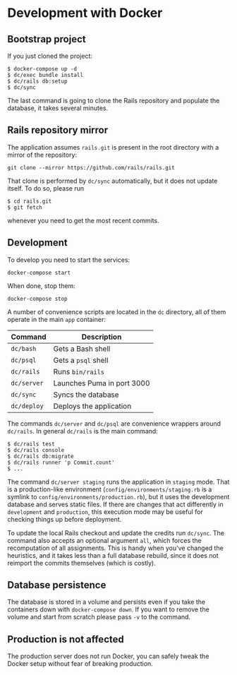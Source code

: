 # Development with Docker

## Bootstrap project

If you just cloned the project:

```
$ docker-compose up -d
$ dc/exec bundle install
$ dc/rails db:setup
$ dc/sync
```

The last command is going to clone the Rails repository and populate the database, it takes several minutes.

## Rails repository mirror

The application assumes `rails.git` is present in the root directory with a mirror of the repository:

```
git clone --mirror https://github.com/rails/rails.git
```

That clone is performed by `dc/sync` automatically, but it does not update itself. To do so, please run

```
$ cd rails.git
$ git fetch
```

whenever you need to get the most recent commits.

## Development

To develop you need to start the services:

```
docker-compose start
```

When done, stop them:

```
docker-compose stop
```

A number of convenience scripts are located in the `dc` directory, all of them operate in the main `app` container:

| Command         | Description                |
| --------------- | -------------------------- |
| `dc/bash`   | Gets a Bash shell          |
| `dc/psql`   | Gets a `psql` shell        |
| `dc/rails`  | Runs `bin/rails`           |
| `dc/server` | Launches Puma in port 3000 |
| `dc/sync`   | Syncs the database         |
| `dc/deploy` | Deploys the application    |

The commands `dc/server` and `dc/psql` are convenience wrappers around `dc/rails`. In general `dc/rails` is the main command:

```
$ dc/rails test
$ dc/rails console
$ dc/rails db:migrate
$ dc/rails runner 'p Commit.count'
$ ...
```

The command `dc/server staging` runs the application in `staging` mode. That is a production-like environment (`config/environments/staging.rb` is a symlink to `config/environments/production.rb`), but it uses the development database and serves static files. If there are changes that act differently in `development` and `production`, this execution mode may be useful for checking things up before deployment.

To update the local Rails checkout and update the credits run `dc/sync`. The command also accepts an optional argument `all`, which forces the recomputation of all assignments. This is handy when you've changed the heuristics, and it takes less than a full database rebuild, since it does not reimport the commits themselves (which is costly).

## Database persistence

The database is stored in a volume and persists even if you take the containers down with `docker-compose down`. If you want to remove the volume and start from scratch please pass `-v` to the command.

## Production is not affected

The production server does not run Docker, you can safely tweak the Docker setup without fear of breaking production.
